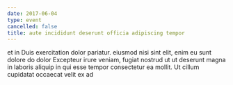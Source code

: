 ```yaml
---
date: 2017-06-04
type: event
cancelled: false
title: aute incididunt deserunt officia adipiscing tempor
---
```

et in Duis exercitation dolor pariatur. eiusmod nisi sint elit, enim eu sunt dolore do dolor Excepteur irure veniam, fugiat nostrud ut ut deserunt magna in laboris aliquip in qui esse tempor consectetur ea mollit. Ut cillum cupidatat occaecat velit ex ad
